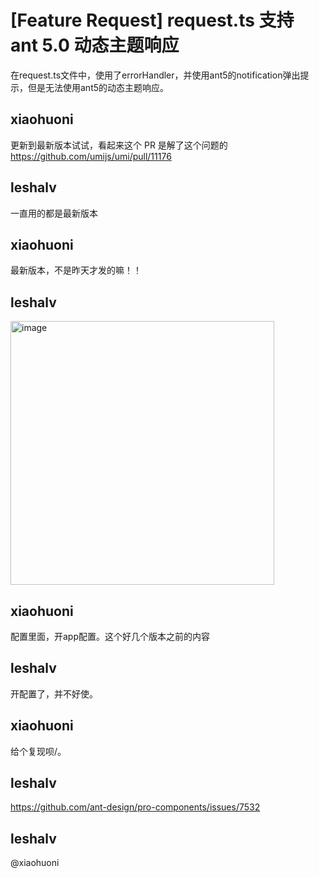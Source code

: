 # [Feature Request] request.ts 支持 ant 5.0 动态主题响应

在request.ts文件中，使用了errorHandler，并使用ant5的notification弹出提示，但是无法使用ant5的动态主题响应。

## xiaohuoni

更新到最新版本试试，看起来这个 PR 是解了这个问题的
https://github.com/umijs/umi/pull/11176

## leshalv

一直用的都是最新版本

## xiaohuoni

最新版本，不是昨天才发的嘛！！

## leshalv

  <img width="422" alt="image" src="https://github.com/umijs/umi/assets/30397655/9c4cc964-75a4-4028-b0ef-da915ae11e89">

## xiaohuoni

配置里面，开app配置。这个好几个版本之前的内容

## leshalv

开配置了，并不好使。

## xiaohuoni

给个复现呗/。

## leshalv

https://github.com/ant-design/pro-components/issues/7532

## leshalv

@xiaohuoni
